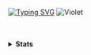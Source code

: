 <!--- 👋 Hi, I’m @Ftthreign
- 👀 I’m interested in Software and Hardware
- 🌱 I’m currently learning ////
- 💞️ I’m looking to collaborate on ...
- 📫 How to reach me ...-->
[![Typing SVG](https://readme-typing-svg.demolab.com?font=Fira+Code&duration=4000&pause=1000&color=0FF71C&center=true&random=true&width=435&lines=Hi!!!+My+name+is+Fadhil+Abdul+Fattah)](https://github.com/Ftthreign)
![Violet](https://melinanimeland.files.wordpress.com/2018/07/ve_ep6-000.png?w=720)
<br>
<br>
<br>

<!---
Ftthreign/Ftthreign is a ✨ special ✨ repository because its `README.md` (this file) appears on your GitHub profile.
You can click the Preview link to take a look at your changes.
--->
<!--
<h1 align="center">Hi 👋, I'm Fadhil Abdul Fattah</h1>
<h3 align="center">A passionate frontend developer from Indonesia</h3>
--->
<details>
  <summary><b>Stats</b></summary>
  [![Top Langs](https://github-readme-stats.vercel.app/api/top-langs/?username=ftthreign&layout=compact&theme=tokyonight&langs_count=6)](https://github.com/Ftthreign)
  [![Graph](https://github-readme-activity-graph.vercel.app/graph?username=Ftthreign&bg_color=000000&color=ccf381&line=81efd3&point=fee715&area=true&hide_border=true)](https://github.com/Ftthreign)
</details>

<br>
<br>
<!--
[![Readme Card](https://github-readme-stats.vercel.app/api/pin/?username=ftthreign&repo=image-processing-python&theme=tokyonight)](https://github.com/Ftthreign/image-processing-python)
--->
<!--
[![Readme Quotes](https://quotes-github-readme.vercel.app/api?type=horizontal&theme=dark)](https://github.com/Ftthreign)-->

